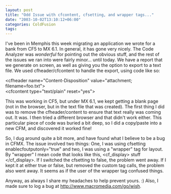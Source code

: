 ```yaml
---
layout: post
title: "Odd Issue with cfcontent, cfsetting, and wrapper tags..."
date: "2003-10-02T13:10:12+06:00"
categories: ColdFusion 
tags: 
---
```


I've been in Memphis this week migrating an application we wrote for a bank from CF5 to MX 6.1. In general, it has gone very nicely. The Code Analyzer was <i>wonderful</i> for pointing out the obvious stuff, and the rest of the issues we ran into were fairly minor... until today. We have a report that we generate on screen, as well as giving you the option to export to a text file. We used cfheader/cfcontent to handle the export, using code like so:

			
&lt;cfheader name="Content-Disposition" value="attachment; filename=foo.txt"&gt;<br>
&lt;cfcontent type="text/plain" reset="yes"&gt;

This was working in CF5, but under MX 6.1, we kept getting a blank page (not in the browser, but in the text file that was created). The first thing I did was to remove the cfheader/content to ensure that text really was coming out. It was. I then tried a different browser and that didn't work either. This particular piece of code was buried a bit deep, so I did a copy/paste into a new CFM, and discovered it worked fine!

So, I dug around quite a bit more, and have found what I believe to be a bug in CFMX. The issue involved two things: One, I was using cfsetting enablecfoutputonly="true" and two, I was using a "wrapper" tag for layout. By "wrapper" I mean code that looks like this, &lt;cf_display&gt; stuff &lt;/cf_display&gt;. If I switched the cfsetting to false, the problem went away. If I kept it at either true or false, but removed the custom tag calls, the problem also went away. It seems as if the user of the wrapper tag confused things. 

Anyway, as always I share my headaches to help prevent yours. :) Also, I made sure to log a  bug at <a href="http://www.macromedia.com/go/wish">http://www.macromedia.com/go/wish</a>.